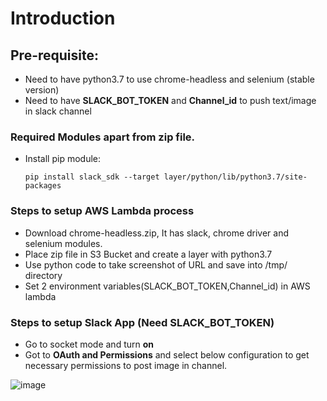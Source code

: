 # Introduction


## Pre-requisite:
- Need to have python3.7 to use chrome-headless and selenium (stable version)
- Need to have **SLACK_BOT_TOKEN** and **Channel_id** to push text/image in slack channel


### Required Modules apart from zip file.
- Install pip module:

	`pip install slack_sdk --target layer/python/lib/python3.7/site-packages`
### Steps to setup AWS Lambda process
- Download chrome-headless.zip, It has slack, chrome driver and selenium modules.
- Place zip file in S3 Bucket and create a layer with python3.7
- Use python code to take screenshot of URL and save into /tmp/ directory 
- Set 2 environment variables(SLACK_BOT_TOKEN,Channel_id) in AWS lambda 

### Steps to setup Slack App (Need SLACK_BOT_TOKEN)
- Go to socket mode and turn **on** 
- Got to **OAuth and Permissions** and select below configuration to get necessary permissions to post image in channel.


![image](https://user-images.githubusercontent.com/10596429/154865755-e62de7cb-a1c7-40e2-8b4b-95ff1897d64b.png)

